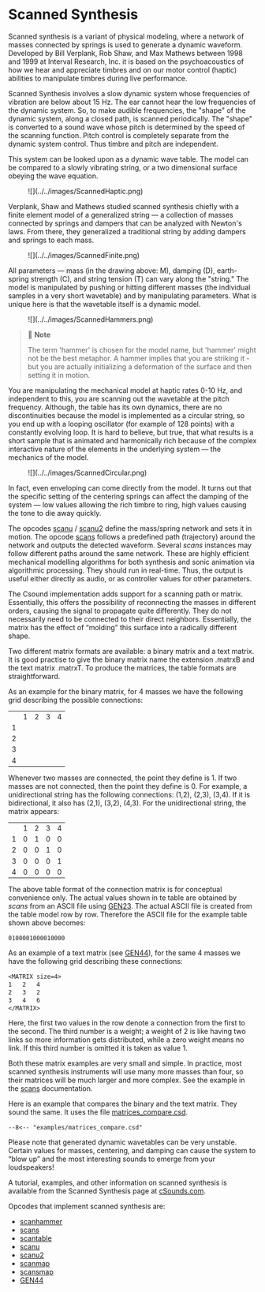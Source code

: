
# **Scanned Synthesis**

Scanned synthesis is a variant of physical modeling, where a network of masses connected by springs is used to generate a dynamic waveform. Developed by Bill Verplank, Rob Shaw, and Max Mathews between 1998 and 1999 at Interval Research, Inc. it is based on the psychoacoustics of how we hear and appreciate timbres and on our motor control (haptic) abilities to manipulate timbres during live performance.

Scanned Synthesis involves a slow dynamic system whose frequencies of vibration are below about 15 Hz. The ear cannot hear the low frequencies of the dynamic system. So, to make audible frequencies, the "shape" of the dynamic system, along a closed path, is scanned periodically. The "shape" is converted to a sound wave whose pitch is determined by the speed of the scanning function. Pitch control is completely separate from the dynamic system control. Thus timbre and pitch are independent.

This system can be looked upon as a dynamic wave table. The model can be compared to a slowly vibrating string, or a two dimensional surface obeying the wave equation.

<figure markdown="span">
![](../../images/ScannedHaptic.png)
<figcaption></figcaption>
</figure>

Verplank, Shaw and Mathews studied scanned synthesis chiefly with a finite element model of a generalized string — a collection of masses connected by springs and dampers that can be analyzed with Newton's laws. From there, they generalized a traditional string by adding dampers and springs to each mass.

<figure markdown="span">
![](../../images/ScannedFinite.png)
<figcaption></figcaption>
</figure>

All parameters — mass (in the drawing above: M), damping (D), earth-spring strength (C), and string tension (T) can vary along the "string." The model is manipulated by pushing or hitting different masses (the individual samples in a very short wavetable) and by manipulating parameters. What is unique here is that the wavetable itself is a dynamic model.

<figure markdown="span">
![](../../images/ScannedHammers.png)
<figcaption></figcaption>
</figure>

> :memo: **Note**
>
> The term 'hammer' is chosen for the model name, but 'hammer' might not be the best metaphor. A hammer implies that you are striking it - but you are actually initializing a deformation of the surface and then setting it in motion.

You are manipulating the mechanical model at haptic rates 0-10 Hz, and independent to this, you are scanning out the wavetable at the pitch frequency. Although, the table has its own dynamics, there are no discontinuities because the model is implemented as a circular string, so you end up with a looping oscillator (for example of 128 points) with a constantly evolving loop. It is hard to believe, but true, that what results is a short sample that is animated and harmonically rich because of the complex interactive nature of the elements in the underlying system — the mechanics of the model.

<figure markdown="span">
![](../../images/ScannedCircular.png)
<figcaption></figcaption>
</figure>

In fact, even enveloping can come directly from the model. It turns out that the specific setting of the centering springs can affect the damping of the system — low values allowing the rich timbre to ring, high values causing the tone to die away quickly.

The opcodes [scanu](../../opcodes/scanu) / [scanu2](../../opcodes/scanu2) define the mass/spring network and sets it in motion. The opcode [scans](../../opcodes/scans) follows a predefined path (trajectory) around the network and outputs the detected waveform. Several _scans_ instances may follow different paths around the same network. These are highly efficient mechanical modelling algorithms for both synthesis and sonic animation via algorithmic processing. They should run in real-time. Thus, the output is useful either directly as audio, or as controller values for other parameters.

The Csound implementation adds support for a scanning path or matrix.  Essentially, this offers the possibility of reconnecting the masses in different orders, causing the signal to propagate quite differently. They do not necessarily need to be connected to their direct neighbors. Essentially, the matrix has the effect of &#8220;molding&#8221; this surface into a radically different shape.

Two different matrix formats are available: a binary matrix and a text matrix. It is good practise to give the binary matrix name the extension .matrxB and the text matrix .matrxT. To produce the matrices, the table formats are straightforward.

As an example for the binary matrix, for 4 masses we have the following grid describing the possible connections:

| | | | | |
|-|-|-|-|-|
| |1|2|3|4|
|1| | | | |
|2| | | | |
|3| | | | |
|4| | | | |

Whenever two masses are connected, the point they define is 1. If two masses are not connected, then the point they define is 0. For example, a unidirectional string has the following connections: (1,2), (2,3), (3,4). If it is bidirectional, it also has (2,1), (3,2), (4,3).  For the unidirectional string, the matrix appears:

| | | | | |
|-|-|-|-|-|
| |1|2|3|4|
|1|0|1|0|0|
|2|0|0|1|0|
|3|0|0|0|1|
|4|0|0|0|0|

The above table format of the connection matrix is for conceptual convenience only. The actual values shown in te table are obtained by _scans_ from an ASCII file using [GEN23](../../scoregens/gen23). The actual ASCII file is created from the table model row by row. Therefore the ASCII file for the example table shown above becomes:

```
0100001000010000
```

As an example of a text matrix (see [GEN44](../../scoregens/gen44)), for the same 4 masses we have the following grid describing these connections:

```
<MATRIX size=4>
1   2   4
2   3   2
3   4   6
</MATRIX>
```

Here, the first two values in the row denote a connection from the first to the second. The third number is a weight; a weight of 2 is like having two links so more information gets distributed, while a zero weight means no link. If this third number is omitted it is taken as value 1.

Both these matrix examples are very small and simple. In practice, most scanned synthesis instruments will use many more masses than four, so their matrices will be much larger and more complex. See the example in the [scans](../../opcodes/scans) documentation.

Here is an example that compares the binary and the text matrix. They sound the same. It uses the file [matrices_compare.csd](../../examples/matrices_compare.csd).

``` csound-csd title="Example comparing the use of the binary and the text matrix." linenums="1"
--8<-- "examples/matrices_compare.csd"
```

Please note that generated dynamic wavetables can be very unstable. Certain values for masses, centering, and damping can cause the system to &#8220;blow up&#8221; and the most interesting sounds to emerge from your loudspeakers!

A tutorial, examples, and other information on scanned synthesis is available from the Scanned Synthesis page at [cSounds.com](http://www.csounds.com/scanned/toot/index.html).

Opcodes that implement scanned synthesis are:

* [scanhammer](../../opcodes/scanhammer)
* [scans](../../opcodes/scans)
* [scantable](../../opcodes/scantable)
* [scanu](../../opcodes/scanu)
* [scanu2](../../opcodes/scanu2)
* [scanmap](../../opcodes/scanmap)
* [scansmap](../../opcodes/scansmap)
* [GEN44](../../scoregens/gen44)
